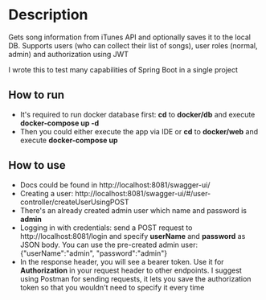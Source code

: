 # Description
Gets song information from iTunes API and optionally saves it to the local DB. Supports users (who can collect their list of songs), user roles (normal, admin) and authorization using JWT

I wrote this to test many capabilities of Spring Boot in a single project

## How to run
- It's required to run docker database first: __cd__ to __docker/db__ and execute __docker-compose up -d__
- Then you could either execute the app via IDE or __cd__ to __docker/web__ and execute __docker-compose up__

## How to use
- Docs could be found in http://localhost:8081/swagger-ui/
- Creating a user: http://localhost:8081/swagger-ui/#/user-controller/createUserUsingPOST
- There's an already created admin user which name and password is __admin__
- Logging in with credentials: send a POST request to http://localhost:8081/login and specify __userName__ and __password__ as JSON body.
  You can use the pre-created admin user: {"userName":"admin", "password":"admin"}
- In the response header, you will see a bearer token. Use it for __Authorization__ in your request header to other endpoints.
  I suggest using Postman for sending requests, it lets you save the authorization token so that you wouldn't need to specify it every time
